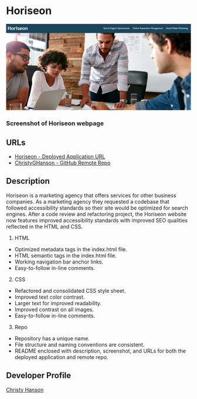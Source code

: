 # Horiseon 

![horiseon-screenshot](assets/images/screenshot-horiseon.png)
### Screenshot of Horiseon webpage

## URLs

* [Horiseon - Deployed Application URL](https://christyghanson.github.io/horiseon/)
* [ChristyGHanson - GitHub Remote Repo](https://github.com/ChristyGHanson/horiseon)

## Description

Horiseon is a marketing agency that offers services for other business companies. As a marketing agency
they requested a codebase that followed accessibility standards so their site would be optimized for search engines. After a code review and refactoring project, the Horiseon website now features improved accessibility standards with improved SEO qualities reflected in the HTML and CSS.

1. HTML
* Optimized metadata tags in the index.html file.
* HTML semantic tags in the index.html file.
* Working navigation bar anchor links.
* Easy-to-follow in-line comments.

2. CSS
* Refactored and consolidated CSS style sheet.
* Improved text color contrast.
* Larger text for improved readability.
* Improved contrast on all images. 
* Easy-to-follow in-line comments.

3. Repo
* Repository has a unique name.
* File structure and naming conventions are consistent.
* README enclosed with description, screenshot, and URLs for both the deployed application and remote repo.

## Developer Profile

[Christy Hanson](https://github.com/ChristyGHanson)